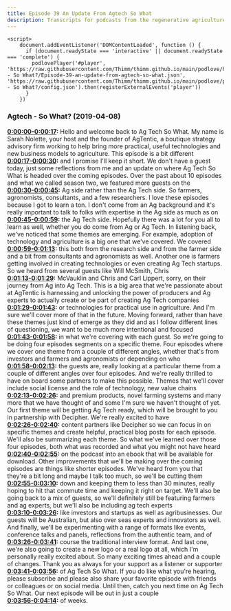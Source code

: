 ```yaml
---
title: Episode 39 An Update From Agtech So What
description: Transcripts for podcasts from the regenerative agriculture space. Search and find episodes and timestamps.
---
```


<script src="https://cdn.podlove.org/web-player/embed.js"></script>
    <script>
        document.addEventListener('DOMContentLoaded', function () {
          if (document.readyState === 'interactive' || document.readyState === 'complete') {
            podlovePlayer('#player', 'https://raw.githubusercontent.com/Thimm/thimm.github.io/main/podlove/https://raw.githubusercontent.com/Thimm/thimm.github.io/main/podlove/podlove/Agtech - So What?/Episode-39-an-update-from-agtech-so-what.json', 'https://raw.githubusercontent.com/Thimm/thimm.github.io/main/podlove/podlove/Agtech - So What?/config.json').then(registerExternalEvents('player'))
          }
        })
  </script>

### Agtech - So What?  (2019-04-08)  

**[0:00:00-0:00:17](https://player.whooshkaa.com/episode?id=357501#t=0:00:00):**  Hello and welcome back to Ag Tech So What. My name is Sarah Nolette, your host and the  founder of AgTentic, a boutique strategy advisory firm working to help bring more practical,  useful technologies and new business models to agriculture. This episode is a bit different  
**[0:00:17-0:00:30](https://player.whooshkaa.com/episode?id=357501#t=0:00:17):**  and I promise I'll keep it short. We don't have a guest today, just some reflections  from me and an update on where Ag Tech So What is headed over the coming episodes. Over  the past about 10 episodes and what we called season two, we featured more guests on the  
**[0:00:30-0:00:45](https://player.whooshkaa.com/episode?id=357501#t=0:00:30):**  Ag side rather than the Ag Tech side. So farmers, agronomists, consultants, and a few researchers.  I love these episodes because I got to learn a ton. I don't come from an Ag background  and it's really important to talk to folks with expertise in the Ag side as much as on  
**[0:00:45-0:00:59](https://player.whooshkaa.com/episode?id=357501#t=0:00:45):**  the Ag Tech side. Hopefully there was a lot for you all to learn as well, whether you  do come from Ag or Ag Tech. In listening back, we've noticed that some themes are emerging.  For example, adoption of technology and agriculture is a big one that we've covered. We covered  
**[0:00:59-0:01:13](https://player.whooshkaa.com/episode?id=357501#t=0:00:59):**  this both from the research side and from the farmer side and a bit from consultants  and agronomists as well. Another one is farmers getting involved in creating technologies  or even creating Ag Tech startups. So we heard from several guests like Will McSmith, Chris  
**[0:01:13-0:01:29](https://player.whooshkaa.com/episode?id=357501#t=0:01:13):**  McVauklin and Chris and Carl Lippert, sorry, on their journey from Ag into Ag Tech. This  is a big area that we're passionate about at AgTentic is harnessing and unlocking the  power of producers and Ag experts to actually create or be part of creating Ag Tech companies  
**[0:01:29-0:01:43](https://player.whooshkaa.com/episode?id=357501#t=0:01:29):**  or technologies for practical use in agriculture. And I'm sure we'll cover more of that in the  future. Moving forward, rather than have these themes just kind of emerge as they did and  as I follow different lines of questioning, we want to be much more intentional and focused  
**[0:01:43-0:01:58](https://player.whooshkaa.com/episode?id=357501#t=0:01:43):**  in what we're covering with each guest. So we're going to be doing four episodes segments  on a specific theme. Four episodes where we cover one theme from a couple of different  angles, whether that's from investors and farmers and agronomists or depending on who  
**[0:01:58-0:02:13](https://player.whooshkaa.com/episode?id=357501#t=0:01:58):**  the guests are, really looking at a particular theme from a couple of different angles over  four episodes. And we're really thrilled to have on board some partners to make this possible.  Themes that we'll cover include social license and the role of technology, new value chains  
**[0:02:13-0:02:26](https://player.whooshkaa.com/episode?id=357501#t=0:02:13):**  and premium products, novel farming systems and many more that we have thought of and  some I'm sure we haven't thought of yet. Our first theme will be getting Ag Tech ready,  which will be brought to you in partnership with Decipher. We're really excited to have  
**[0:02:26-0:02:40](https://player.whooshkaa.com/episode?id=357501#t=0:02:26):**  content partners like Decipher so we can focus in on specific themes and create helpful,  practical blog posts for each episode. We'll also be summarizing each theme. So what we've  learned over those four episodes, both what was recorded and what you might not have heard  
**[0:02:40-0:02:55](https://player.whooshkaa.com/episode?id=357501#t=0:02:40):**  on the podcast into an ebook that will be available for download. Other improvements  that we'll be making over the coming episodes are things like shorter episodes. We've heard  from you that they're a bit long and maybe I talk too much, so we'll be cutting them  
**[0:02:55-0:03:10](https://player.whooshkaa.com/episode?id=357501#t=0:02:55):**  down and keeping them to less than 30 minutes, really hoping to hit that commute time and  keeping it right on target. We'll also be going back to a mix of guests, so we'll definitely  still be featuring farmers and ag experts, but we'll also be including ag tech experts  
**[0:03:10-0:03:26](https://player.whooshkaa.com/episode?id=357501#t=0:03:10):**  like investors and startups as well as agribusinesses. Our guests will be Australian, but also over  seas experts and innovators as well. And finally, we'll be experimenting with a range of formats  like events, conference talks and panels, reflections from the authentic team, and of  
**[0:03:26-0:03:41](https://player.whooshkaa.com/episode?id=357501#t=0:03:26):**  course the traditional interview format. And last one, we're also going to create a new  logo or a real logo at all, which I'm personally really excited about. So many exciting times  ahead and a couple of changes. Thank you as always for your support as a listener or supporter  
**[0:03:41-0:03:56](https://player.whooshkaa.com/episode?id=357501#t=0:03:41):**  of Ag Tech So What. If you do like what you're hearing, please subscribe and please also  share your favorite episode with friends or colleagues or on social media. Until then,  catch you next time on Ag Tech So What. Our next episode will be out in just a couple  
**[0:03:56-0:04:14](https://player.whooshkaa.com/episode?id=357501#t=0:03:56):**  of weeks.  